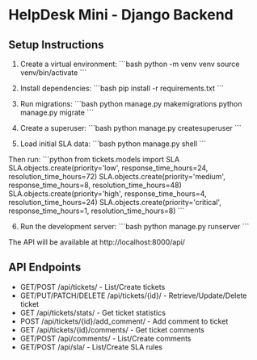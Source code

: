 # HelpDesk Mini - Django Backend

## Setup Instructions

1. Create a virtual environment:
\`\`\`bash
python -m venv venv
source venv/bin/activate
\`\`\`

2. Install dependencies:
\`\`\`bash
pip install -r requirements.txt
\`\`\`

3. Run migrations:
\`\`\`bash
python manage.py makemigrations
python manage.py migrate
\`\`\`

4. Create a superuser:
\`\`\`bash
python manage.py createsuperuser
\`\`\`

5. Load initial SLA data:
\`\`\`bash
python manage.py shell
\`\`\`

Then run:
\`\`\`python
from tickets.models import SLA
SLA.objects.create(priority='low', response_time_hours=24, resolution_time_hours=72)
SLA.objects.create(priority='medium', response_time_hours=8, resolution_time_hours=48)
SLA.objects.create(priority='high', response_time_hours=4, resolution_time_hours=24)
SLA.objects.create(priority='critical', response_time_hours=1, resolution_time_hours=8)
\`\`\`

6. Run the development server:
\`\`\`bash
python manage.py runserver
\`\`\`

The API will be available at http://localhost:8000/api/

## API Endpoints

- GET/POST /api/tickets/ - List/Create tickets
- GET/PUT/PATCH/DELETE /api/tickets/{id}/ - Retrieve/Update/Delete ticket
- GET /api/tickets/stats/ - Get ticket statistics
- POST /api/tickets/{id}/add_comment/ - Add comment to ticket
- GET /api/tickets/{id}/comments/ - Get ticket comments
- GET/POST /api/comments/ - List/Create comments
- GET/POST /api/sla/ - List/Create SLA rules
